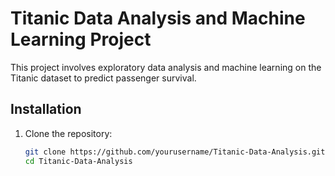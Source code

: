 # Titanic Data Analysis and Machine Learning Project

This project involves exploratory data analysis and machine learning on the Titanic dataset to predict passenger survival.

## Installation
1. Clone the repository:
   ```bash
   git clone https://github.com/yourusername/Titanic-Data-Analysis.git
   cd Titanic-Data-Analysis

